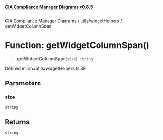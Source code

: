 [**CIA Compliance Manager Diagrams v0.8.5**](../../../README.md)

***

[CIA Compliance Manager Diagrams](../../../modules.md) / [utils/widgetHelpers](../README.md) / getWidgetColumnSpan

# Function: getWidgetColumnSpan()

> **getWidgetColumnSpan**(`size`): `string`

Defined in: [src/utils/widgetHelpers.ts:39](https://github.com/Hack23/cia-compliance-manager/blob/3ae0301247f765ba03c8c0fe645db4718bb8af76/src/utils/widgetHelpers.ts#L39)

## Parameters

### size

`string`

## Returns

`string`
